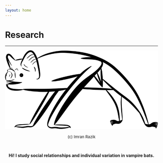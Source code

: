 ```yaml
---
layout: home
---
```

# Research
--- 
![Vampire bat digital drawing - Copyright (c) 2020 Imran Razik](/assets/vampterrestrial.png) <br/>
 <font size="2"> <p align="center"> 
 (c) Imran Razik
</p> </font> 

<br/>

<p align="center">
  <b> Hi! I study social relationships and individual variation in vampire bats. </b>
    </p>
